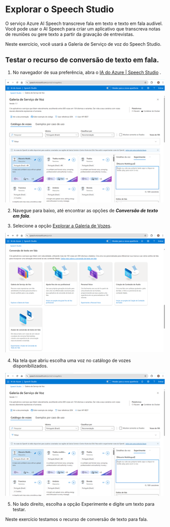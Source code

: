 # Explorar o Speech Studio

O serviço Azure AI Speech transcreve fala em texto e texto em fala
audível. Você pode usar o AI Speech para criar um aplicativo que
transcreva notas de reuniões ou gere texto a partir da gravação de
entrevistas.

Neste exercício, você usará a Galeria de Serviço de voz do Speech
Studio.

## Testar o recurso de conversão de texto em fala.

1. No navegador de sua preferência, abra o [IA do Azure \| Speech
    Studio](https://speech.microsoft.com/portal) .

![Imagem](.\imagens\speech_studio\image3.png)

2. Navegue para baixo, até encontrar as opções de ***Conversão de texto em fala***.

3. Selecione a opção [Explorar a Galeria de
    Vozes](https://speech.microsoft.com/portal/voicegallery).

![Imagem](.\imagens\speech_studio\image2.png)

4. Na tela que abriu escolha uma voz no catálogo de vozes
    disponibilizados.

![Imagem](.\imagens\speech_studio\image3.png)

5. No lado direito, escolha a opção Experimente e digite um texto para
    testar.

Neste exercício testamos o recurso de conversão de texto para fala.
